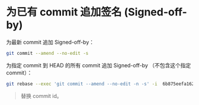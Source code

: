 # 为已有 commit 追加签名 (Signed-off-by)

为最新 commit 追加 Signed-off-by：

```bash
git commit --amend --no-edit -s
```

为指定 commit 到 HEAD 的所有 commit 追加 Signed-off-by （不包含这个指定 commit）：

```bash
git rebase --exec 'git commit --amend --no-edit -n -s' -i  6b875eefa162fefb493b7be1bb5680d4328e5088
```

> 替换 commit id。
